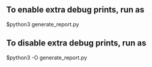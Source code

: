 
## To enable extra debug prints, run as
$python3 generate_report.py

## To disable extra debug prints, run as
$python3 -O generate_report.py
